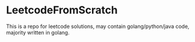 # LeetcodeFromScratch
This is a repo for leetcode solutions, may contain golang/python/java code, majority written in golang.
